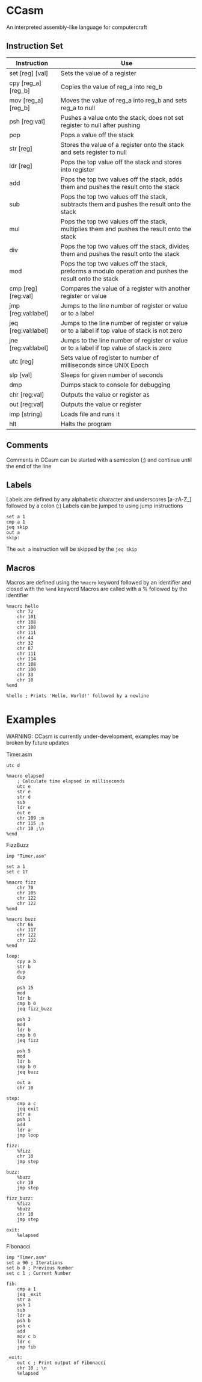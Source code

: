 # CCasm
An interpreted assembly-like language for computercraft

## Instruction Set
|  Instruction | Use  |
| ------------ | ------------ |
| set [reg] [val] | Sets the value of a register |
| cpy [reg_a] [reg_b] | Copies the value of reg_a into reg_b |
| mov [reg_a] [reg_b] | Moves the value of reg_a into reg_b and sets reg_a to null |
| psh [reg:val] | Pushes a value onto the stack, does not set register to null after pushing |
| pop | Pops a value off the stack |
| str [reg] | Stores the value of a register onto the stack and sets register to null |
| ldr [reg] | Pops the top value off the stack and stores into register |
| add | Pops the top two values off the stack, adds them and pushes the result onto the stack |
| sub | Pops the top two values off the stack, subtracts them and pushes the result onto the stack |
| mul | Pops the top two values off the stack, multiplies them and pushes the result onto the stack |
| div | Pops the top two values off the stack, divides them and pushes the result onto the stack |
| mod | Pops the top two values off the stack, preforms a modulo operation and pushes the result onto the stack |
| cmp [reg] [reg:val] | Compares the value of a register with another register or value |
| jmp [reg:val:label] | Jumps to the line number of register or value or to a label |
| jeq [reg:val:label] | Jumps to the line number of register or value or to a label if top value of stack is not zero |
| jne [reg:val:label] | Jumps to the line number of register or value or to a label if top value of stack is zero |
| utc [reg] | Sets value of register to number of milliseconds since UNIX Epoch |
| slp [val] | Sleeps for given number of seconds |
| dmp | Dumps stack to console for debugging |
| chr [reg:val] | Outputs the value or register as  |
| out [reg:val] | Outputs the value or register |
| imp [string] | Loads file and runs it |
| hlt | Halts the program |

## Comments
Comments in CCasm can be started with a semicolon (;) and continue until the end of the line

## Labels
Labels are defined by any alphabetic character and underscores [a-zA-Z_] followed by a colon (:)
Labels can be jumped to using jump instructions
```
set a 1
cmp a 1
jeq skip
out a
skip:
```
The `out a` instruction will be skipped by the `jeq skip`

## Macros
Macros are defined using the `%macro` keyword followed by an identifier and closed with the `%end` keyword
Macros are called with a % followed by the identifier
```
%macro hello
    chr 72
    chr 101
    chr 108
    chr 108
    chr 111
    chr 44
    chr 32
    chr 87
    chr 111
    chr 114
    chr 108
    chr 100
    chr 33
    chr 10
%end

%hello ; Prints 'Hello, World!' followed by a newline
```

# Examples

WARNING: CCasm is currently under-development, examples may be broken by future updates

Timer.asm
```
utc d

%macro elapsed
    ; Calculate time elapsed in milliseconds
    utc e
    str e
    str d
    sub
    ldr e
    out e
    chr 109 ;m
    chr 115 ;s
    chr 10 ;\n
%end
```

FizzBuzz
```
imp "Timer.asm"

set a 1
set c 17

%macro fizz
    chr 70
    chr 105
    chr 122
    chr 122
%end

%macro buzz
    chr 66
    chr 117
    chr 122
    chr 122
%end

loop:
    cpy a b
    str b
    dup
    dup

    psh 15
    mod
    ldr b
    cmp b 0
    jeq fizz_buzz

    psh 3
    mod
    ldr b
    cmp b 0
    jeq fizz

    psh 5
    mod
    ldr b
    cmp b 0
    jeq buzz

    out a
    chr 10

step:
    cmp a c
    jeq exit
    str a
    psh 1
    add
    ldr a
    jmp loop

fizz:
    %fizz
    chr 10
    jmp step

buzz:
    %buzz
    chr 10
    jmp step

fizz_buzz:
    %fizz
    %buzz
    chr 10
    jmp step

exit:
    %elapsed
```

Fibonacci
```
imp "Timer.asm"
set a 90 ; Iterations
set b 0 ; Previous Number
set c 1 ; Current Number

fib:
    cmp a 1
    jeq _exit
    str a
    psh 1
    sub
    ldr a
    psh b
    psh c
    add
    mov c b
    ldr c
    jmp fib

_exit:
    out c ; Print output of Fibonacci
    chr 10 ; \n
    %elapsed
```
